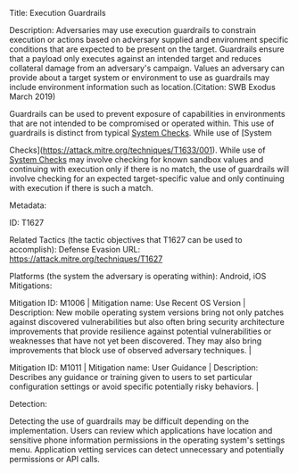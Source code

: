 Title: Execution Guardrails

Description: Adversaries may use execution guardrails to constrain execution or actions based on adversary supplied and environment specific conditions that are expected to be present on the target. Guardrails ensure that a payload only executes against an intended target and reduces collateral damage from an adversary's campaign. Values an adversary can provide about a target system or environment to use as guardrails may include environment information such as location.(Citation: SWB Exodus March 2019)

Guardrails can be used to prevent exposure of capabilities in environments that are not intended to be compromised or operated within. This use of guardrails is distinct from typical [System Checks](https://attack.mitre.org/techniques/T1633/001). While use of [System

Checks](https://attack.mitre.org/techniques/T1633/001). While use of [System Checks](https://attack.mitre.org/techniques/T1633/001) may involve checking for known sandbox values and continuing with execution only if there is no match, the use of guardrails will involve checking for an expected target-specific value and only continuing with execution if there is such a match.

Metadata:

ID: T1627

Related Tactics (the tactic objectives that T1627 can be used to accomplish): Defense Evasion URL: https://attack.mitre.org/techniques/T1627

Platforms (the system the adversary is operating within): Android, iOS Mitigations:

Mitigation ID: M1006 | Mitigation name: Use Recent OS Version | Description: New mobile operating system versions bring not only patches against discovered vulnerabilities but also often bring security architecture improvements that provide resilience against potential vulnerabilities or weaknesses that have not yet been discovered. They may also bring improvements that block use of observed adversary techniques. |

Mitigation ID: M1011 | Mitigation name: User Guidance | Description: Describes any guidance or training given to users to set particular configuration settings or avoid specific potentially risky behaviors. |

Detection:

Detecting the use of guardrails may be difficult depending on the implementation. Users can review which applications have location and sensitive phone information permissions in the operating system's settings menu. Application vetting services can detect unnecessary and potentially permissions or API calls.